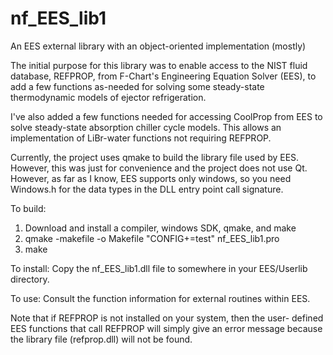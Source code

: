 # nf_EES_lib1
An EES external library with an object-oriented implementation (mostly)

The initial purpose for this library was to enable access to
the NIST fluid database, REFPROP, from F-Chart's Engineering
Equation Solver (EES), to add a few functions as-needed for solving
some steady-state thermodynamic models of ejector refrigeration.

I've also added a few functions needed for accessing CoolProp
from EES to solve steady-state absorption chiller cycle models.
This allows an implementation of LiBr-water functions not
requiring REFPROP.

Currently, the project uses qmake to build the library file
used by EES. However, this was just for convenience and the project
does not use Qt. However, as far as I know, EES supports only windows,
so you need Windows.h for the data types in the DLL entry point call
signature.

To build:
  1. Download and install a compiler, windows SDK, qmake, and make
  2. qmake -makefile -o Makefile "CONFIG+=test" nf_EES_lib1.pro
  3. make

To install:
Copy the nf_EES_lib1.dll file to somewhere in your EES/Userlib directory.

To use:
Consult the function information for external routines within EES.

Note that if REFPROP is not installed on your system, then the user-
defined EES functions that call REFPROP will simply give an error
message because the library file (refprop.dll) will not be found.
